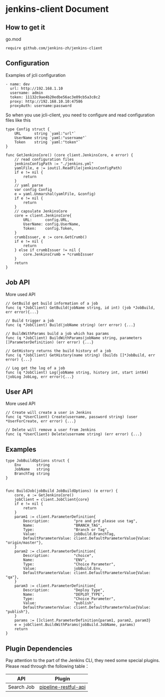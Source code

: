 # jenkins-client Document

## How to get it

go.mod

```
require github.com/jenkins-zh/jenkins-client
```

## Configuration

Examples of jcli configuration

```
- name: dev
  url: http://192.168.1.10
  username: admin
  token: 11132c9ae4b20edbe56ac3e09cb5a3c8c2
  proxy: http://192.168.10.10:47586
  proxyAuth: username:password
```

So when you use jcli-client, you need to configure and read configuration files like this

```
type Config struct {
	URL      string `yaml:"url"`
	UserName string `yaml:"username"`
	Token    string `yaml:"token"`
}

func GetJenkinsCore() (core client.JenkinsCore, e error) {
	// read configuration files
	jenkinsConfigPath := "./jenkins.yml"
	yamlFile, e := ioutil.ReadFile(jenkinsConfigPath)
	if e != nil {
		return
	}
	// yaml parse
	var config Config
	e = yaml.Unmarshal(yamlFile, &config)
	if e != nil {
		return
	}
	// capsulate JenkinsCore
	core = client.JenkinsCore{
		URL:      config.URL,
		UserName: config.UserName,
		Token:    config.Token,
	}
	crumbIssuer, e := core.GetCrumb()
	if e != nil {
		return
	} else if crumbIssuer != nil {
		core.JenkinsCrumb = *crumbIssuer
	}
	return
}
```

## Job API

More used API

```
// GetBuild get build information of a job
func (q *JobClient) GetBuild(jobName string, id int) (job *JobBuild, err error){...}

// Build trigger a job
func (q *JobClient) Build(jobName string) (err error) {...}

// BuildWithParams build a job which has params
func (q *JobClient) BuildWithParams(jobName string, parameters []ParameterDefinition) (err error) {...}

// GetHistory returns the build history of a job
func (q *JobClient) GetHistory(name string) (builds []*JobBuild, err error) {...}

// Log get the log of a job
func (q *JobClient) Log(jobName string, history int, start int64) (jobLog JobLog, err error){...}
```

## User API

More used API

```
// Create will create a user in Jenkins
func (q *UserClient) Create(username, password string) (user *UserForCreate, err error) {...}

// Delete will remove a user from Jenkins
func (q *UserClient) Delete(username string) (err error) {...}
```

## Examples

```
type JobBuildOptions struct {
	Env       string 
	JobName   string 
	BranchTag string 
}


func BuildJob(jobBuild JobBuildOptions) (e error) {
	core, e := GetJenkinsCore()
	jobClient = client.JobClient{core}
	if e != nil {
		return
	}
	param1 := client.ParameterDefinition{
		Description:           "pre and prd please use tag",
		Name:                  "BRANCH_TAG",
		Type:                  "Branch or Tag",
		Value:                 jobBuild.BranchTag,
		DefaultParameterValue: client.DefaultParameterValue{Value: "origin/master"},
	}
	param2 := client.ParameterDefinition{
		Description:           "choice",
		Name:                  "ENV",
		Type:                  "Choice Parameter",
		Value:                 jobBuild.Env,
		DefaultParameterValue: client.DefaultParameterValue{Value: "qa"},
	}
	param3 := client.ParameterDefinition{
		Description:           "Deploy Type",
		Name:                  "DEPLOY_TYPE",
		Type:                  "Choice Parameter",
		Value:                 "publish",
		DefaultParameterValue: client.DefaultParameterValue{Value: "publish"},
	}
	params := []client.ParameterDefinition{param1, param2, param3}
	e = jobClient.BuildWithParams(jobBuild.JobName, params)
	return
}
```

## Plugin Dependencies

Pay attention to the part of the Jenkins CLI, they need some special plugins. Please read through the following table：

| API | Plugin |
|---|---|
| Search Job | [pipeline-restful-api](https://github.com/jenkinsci/pipeline-restful-api-plugin) |
